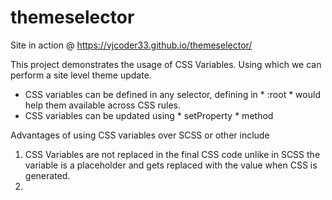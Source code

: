 # themeselector

Site in action @ https://vjcoder33.github.io/themeselector/

This project demonstrates the usage of CSS Variables. Using which we can perform a site level theme update. 

* CSS variables can be defined in any selector, defining in * :root * would help them available across CSS rules.
* CSS variables can be updated using * setProperty * method

Advantages of using CSS variables over SCSS or other include

1) CSS Variables are not replaced in the final CSS code unlike in SCSS the variable is a placeholder and gets replaced with 
   the value when CSS is generated.
2) 
